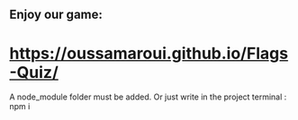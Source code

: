 ## Enjoy our game:
# https://oussamaroui.github.io/Flags-Quiz/

A node_module folder must be added.
Or just write in the project terminal : npm i

